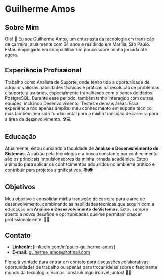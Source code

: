 # Guilherme Amos

## Sobre Mim

Olá! 👋 Eu sou Guilherme Amos, um entusiasta da tecnologia em transição de carreira, atualmente com 34 anos e residindo em Marília, São Paulo. Estou empolgado em compartilhar um pouco sobre minha jornada até agora.

## Experiência Profissional

Trabalho como Analista de Suporte, onde tenho tido a oportunidade de adquirir valiosas habilidades técnicas e práticas na resolução de problemas e suporte a usuários, especialmente trabalhando com o banco de dados PostgreSQL. Durante esse período, também tenho interagido com outras equipes, incluindo Desenvolvimento, Testes e demais áreas. Essa experiência não apenas ampliou meu conhecimento em suporte técnico, mas também tem sido fundamental para a minha transição de carreira para a área de desenvolvimento. 🛠️💻

## Educação

Atualmente, estou cursando a faculdade de **Análise e Desenvolvimento de Sistemas**. A paixão pela tecnologia e a busca constante por conhecimento são os principais impulsionadores da minha jornada acadêmica. Estou animado para aplicar os conhecimentos adquiridos no ambiente prático e contribuir para projetos significativos. 📚🎓

## Objetivos

Meu objetivo é consolidar minha transição de carreira para a área de desenvolvimento, combinando as habilidades técnicas que adquiri com a educação em **Análise e Desenvolvimento de Sistemas**. Estou sempre aberto a novos desafios e oportunidades que me permitam crescer profissionalmente. 🚀🌱

## Contato

- **LinkedIn:** [[linkedin.com/in/paulo-guilherme-amos](linkedin.com/in/paulo-guilherme-amosl)]
- **E-mail:** guiherme_amos@hotmail.com

Fique à vontade para entrar em contato para discussões colaborativas, oportunidades de trabalho ou apenas para trocar ideias sobre o fascinante mundo da tecnologia. Vamos construir algo incrível juntos! 🤝✨

